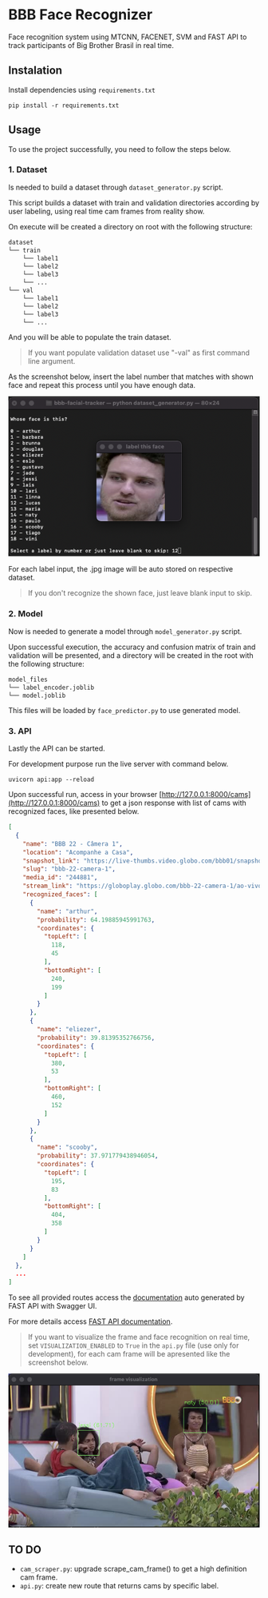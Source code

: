 # BBB Face Recognizer

Face recognition system using MTCNN, FACENET, SVM and FAST API to track participants of Big Brother Brasil in real time.

## Instalation

Install dependencies using `requirements.txt`

```shell
pip install -r requirements.txt
```

## Usage

To use the project successfully, you need to follow the steps below.

### 1. Dataset

Is needed to build a dataset through `dataset_generator.py` script.

This script builds a dataset with train and validation directories according by user labeling, using real time cam frames from reality show.

On execute will be created a directory on root with the following structure:

```
dataset
└── train
    └── label1
    └── label2
    └── label3
    └── ...
└── val
    └── label1
    └── label2
    └── label3
    └── ...
```

And you will be able to populate the train dataset.

> If you want populate validation dataset use "-val" as first command line argument.

As the screenshot below, insert the label number that matches with shown face and repeat this process until you have enough data.

![Dataset Labeling](screenshots/dataset_labeling.png)

For each label input, the .jpg image will be auto stored on respective dataset.

> If you don't recognize the shown face, just leave blank input to skip.

### 2. Model

Now is needed to generate a model through `model_generator.py` script.

Upon successful execution, the accuracy and confusion matrix of train and validation will be presented, and a directory will be created in the root with the following structure:

```
model_files
└── label_encoder.joblib
└── model.joblib
```

This files will be loaded by `face_predictor.py` to use generated model.

### 3. API

Lastly the API can be started.

For development purpose run the live server with command below.

```shell
uvicorn api:app --reload
```

Upon successful run, access in your browser [http://127.0.0.1:8000/cams](http://127.0.0.1:8000/cams) to get a json response with list of cams with recognized faces, like presented below.

```json
[
  {
    "name": "BBB 22 - Câmera 1",
    "location": "Acompanhe a Casa",
    "snapshot_link": "https://live-thumbs.video.globo.com/bbb01/snapshot/",
    "slug": "bbb-22-camera-1",
    "media_id": "244881",
    "stream_link": "https://globoplay.globo.com/bbb-22-camera-1/ao-vivo/244881/?category=bbb",
    "recognized_faces": [
      {
        "name": "arthur",
        "probability": 64.19885945991763,
        "coordinates": {
          "topLeft": [
            118,
            45
          ],
          "bottomRight": [
            240,
            199
          ]
        }
      },
      {
        "name": "eliezer",
        "probability": 39.81395352766756,
        "coordinates": {
          "topLeft": [
            380,
            53
          ],
          "bottomRight": [
            460,
            152
          ]
        }
      },
      {
        "name": "scooby",
        "probability": 37.971779438946054,
        "coordinates": {
          "topLeft": [
            195,
            83
          ],
          "bottomRight": [
            404,
            358
          ]
        }
      }
    ]
  },
  ...
]
```

To see all provided routes access the [documentation](http://127.0.0.1:8000/docs) auto generated by FAST API with Swagger UI.

For more details access [FAST API documentation](https://fastapi.tiangolo.com/).

> If you want to visualize the frame and face recognition on real time, set `VISUALIZATION_ENABLED` to `True` in the `api.py` file (use only for development), for
> each cam frame will be apresented like the screenshot below.

![Cam frame visualization](screenshots/frame_visualization.png)

## TO DO

- `cam_scraper.py`: upgrade scrape_cam_frame() to get a high definition cam frame.
- `api.py`: create new route that returns cams by specific label.
